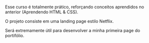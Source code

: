 Esse curso é totalmente prático, reforçando conceitos aprendidos no anterior (Aprendendo HTML & CSS).

O projeto consiste em uma landing page estilo Netflix.

Será extremamente útil para desenvolver a minha primeira page do portifólio.